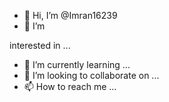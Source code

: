 - 👋 Hi, I’m @Imran16239
- 👀 I’m

 interested in ...
- 🌱 I’m currently learning ...
- 💞️ I’m looking to collaborate on ...
- 📫 How to reach me ...

<!---
Imran16239/Imran16239 is a ✨ special ✨ repository because its `README.md` (this file) appears on your GitHub profile.
You can click the Preview link to take a look at your changes.
--->

